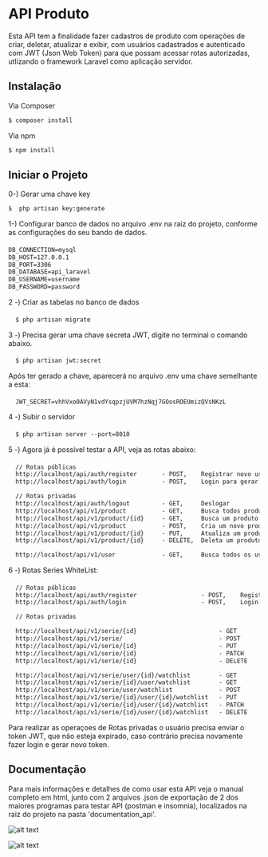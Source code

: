 # API Produto

Esta API tem a finalidade fazer cadastros de produto com operações de criar, deletar, atualizar e exibir, com usuários cadastrados e autenticado com JWT (Json Web Token) para que possam acessar rotas autorizadas, utlizando o framework Laravel como aplicação servidor.

## Instalação

Via Composer

``` bash
$ composer install
```

Via npm

``` bash
$ npm install
```
## Iniciar o Projeto

0-) Gerar uma chave key 

``` bash
$  php artisan key:generate
```

1-) Configurar banco de dados no arquivo .env na raiz do projeto, conforme as configurações do seu bando de dados.

#### 
``` txt
DB_CONNECTION=mysql
DB_HOST=127.0.0.1
DB_PORT=3306
DB_DATABASE=api_laravel
DB_USERNAME=username
DB_PASSWORD=password
```
2 -) Criar as tabelas no banco de dados

#### 
``` txt
  $ php artisan migrate
```

3 -) Precisa gerar uma chave secreta JWT, digite no terminal o comando abaixo. 

#### 
``` txt
  $ php artisan jwt:secret
```

Após ter gerado a chave, aparecerá no arquivo .env uma chave semelhante a esta:

#### 
``` txt
  JWT_SECRET=vhhVxo0AVyN1vdYsqpzjUVM7hzNqj7GOosROEUmizQVsNKzL
```

4 -) Subir o servidor 

#### 
``` txt
  $ php artisan server --port=8010
```

5 -) Agora já é possível testar a API, veja as rotas abaixo:

#### 
``` txt
  // Rotas públicas
  http://localhost/api/auth/register       - POST,    Registrar novo usuário
  http://localhost/api/auth/login          - POST,    Login para gerar token

  // Rotas privadas
  http://localhost/api/auth/logout         - GET,     Deslogar 
  http://localhost/api/v1/product          - GET,     Busca todos produtos
  http://localhost/api/v1/product/{id}     - GET,     Busca um produto pelo seu ID.
  http://localhost/api/v1/product          - POST,    Cria um novo produto
  http://localhost/api/v1/product/{id}     - PUT,     Atualiza um produto pelo seu ID.
  http://localhost/api/v1/product/{id}     - DELETE,  Deleta um produto pelo seu ID.

  http://localhost/api/v1/user             - GET,     Busca todos os usuários
```

6 -) Rotas Series WhiteList:

#### 
``` txt
  // Rotas públicas
  http://localhost/api/auth/register                  - POST,    Registrar novo usuário
  http://localhost/api/auth/login                     - POST,    Login para gerar token

  // Rotas privadas

  http://localhost/api/v1/serie/{id}                       - GET  
  http://localhost/api/v1/serie/                           - POST  
  http://localhost/api/v1/serie/{id}                       - PUT  
  http://localhost/api/v1/serie/{id}                       - PATCH      
  http://localhost/api/v1/serie/{id}                       - DELETE 

  http://localhost/api/v1/serie/user/{id}/watchlist        - GET 
  http://localhost/api/v1/serie/{id}/user/watchlist        - GET  
  http://localhost/api/v1/serie/user/watchlist             - POST         
  http://localhost/api/v1/serie/{id}/user/{id}/watchlist   - PUT  
  http://localhost/api/v1/serie/{id}/user/{id}/watchlist   - PATCH  
  http://localhost/api/v1/serie/{id}/user/{id}/watchlist   - DELETE                


```
Para realizar as operaçoes de Rotas privadas o usuário precisa enviar o token JWT, que não esteja expirado, caso contrário precisa novamente fazer login e gerar novo token.


## Documentação

Para mais informações e detalhes de como usar esta API veja o manual completo em html, junto com 2 arquivos .json de exportação de 2 dos maiores programas para testar API (postman e insomnia), localizados na raiz do projeto na pasta 'documentation_api'.

![alt text](https://github.com/wagnerGCastro/backend-challenge/blob/feature/06/documentation_api/1-manual.png)

![alt text](https://github.com/wagnerGCastro/backend-challenge/blob/feature/06/documentation_api/2-manual.png)